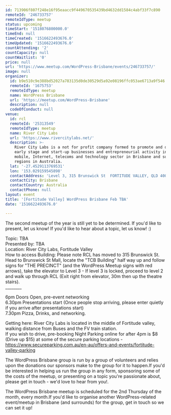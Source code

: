 ```yaml
---
id: 713906f807f248e16f95eaacc9f449670535439bd4632dd1584c4abf33f7c890
remoteId: '246733757'
remoteIdType: meetup
status: upcoming
timeStart: '1518076800000.0'
timeEnd: null
timeCreated: '1516622493676.0'
timeUpdated: '1516622493676.0'
countAttending: '2'
countCapacity: null
countWaitlist: '0'
price: null
url: 'https://www.meetup.com/WordPress-Brisbane/events/246733757/'
image: null
organizer:
  id: b9e510c9e388bd52027a783135d0de30529d5a92e08196ffc053ae6713a9f546
  remoteId: '1675753'
  remoteIdType: meetup
  name: WordPress Brisbane
  url: 'https://meetup.com/WordPress-Brisbane'
  description: null
  codeOfConduct: null
venue:
  id: rcl
  remoteId: '25313549'
  remoteIdType: meetup
  name: River City Labs
  url: 'https://www.rivercitylabs.net/'
  description: >-
    River City Labs is a not for profit company formed to promote and develop
    early stage and start-up businesses and entrepreneurial activity in the
    mobile, Internet, telecoms and technology sector in Brisbane and surrounding
    regions in Australia.
  lat: '-27.4529113769531'
  lon: '153.029159545898'
  contactAddress: 'Level 3, 315 Brunswick St  FORTITUDE VALLEY, QLD 4000'
  contactCity: Brisbane
  contactCountry: Australia
  contactPhone: null
layout: event
title: '[Fortitude Valley] WordPress Brisbane Feb TBA'
date: '1516622493676.0'

---
```

<p>The second meetup of the year is still yet to be determined. If you'd like to present, let us know! If you'd like to hear about a topic, let us know! :)</p> <p>Topic: TBA<br/>Presented by: TBA<br/>Location: River City Labs, Fortitude Valley<br/>How to access Building: Please note RCL has moved to 315 Brunswick St. Head to Brunswick St Mall, locate the "TCB Building" half way up and follow signs for "THE PRECINCT" (and the WordPress Meetup signs with red arrows), take the elevator to Level 3 - If level 3 is locked, proceed to level 2 and walk up through RCL (Exit right from elevator, 30m then up the theatre stairs).<br/>________</p> <p>6pm Doors Open, pre-event networking<br/>6.30pm Presentations start (Once people stop arriving, please enter quietly if you arrive after presentations start)<br/>7.30pm Pizza, Drinks, and networking.</p> <p>Getting here: River City Labs is located in the middle of Fortitude valley, walking distance from Buses and the FV train station.<br/>If you wish to drive, pre-booking Night Parking online for after 4pm is $8 (Drive up $15) at some of the secure parking locations - <a href="https://www.secureparking.com.au/en-au/offers-and-events/fortitude-valley-parking" class="linkified">https://www.secureparking.com.au/en-au/offers-and-events/fortitude-valley-parking</a></p> <p>The WordPress Brisbane group is run by a group of volunteers and relies upon the donations our sponsors make to the group for it to happen.If you'd be interested in helping us run the group in any form, sponsoring some of the costs of the meetup, or presenting on a topic you're passionate about, please get in touch - we'd love to hear from you!.</p> <p>The WordPress Brisbane meetup is scheduled for the 2nd Thursday of the month, every month.If you'd like to organise another WordPress-related event/meetup in Brisbane (and surrounds) for the group, get in touch so we can set it up!</p> 
